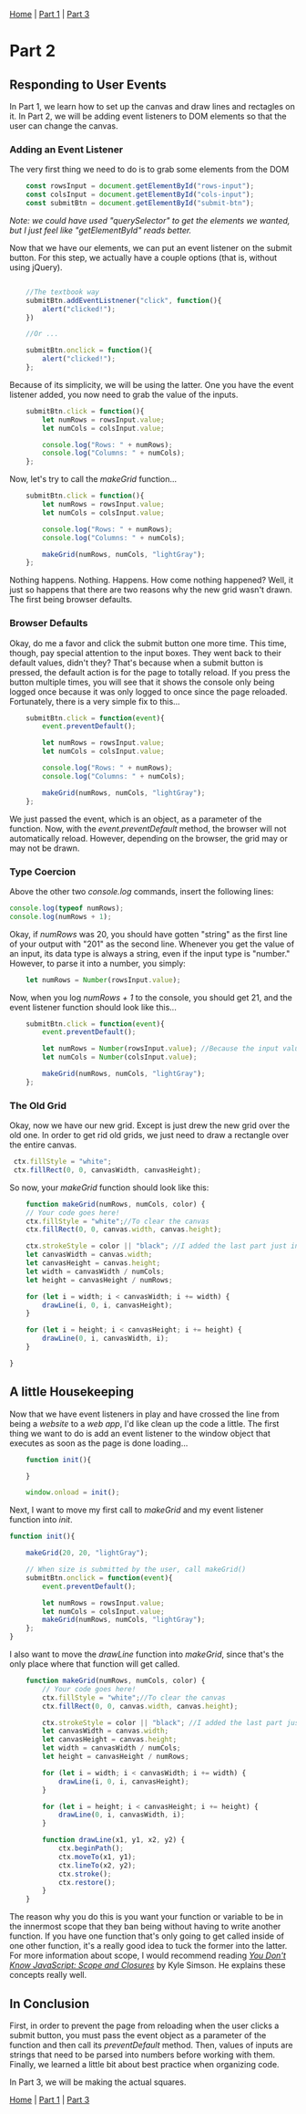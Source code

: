 [Home](../README.md) | [Part 1](../Part1/part1.md) | [Part 3](../Part3/part3.md)

# Part 2

## Responding to User Events

In Part 1, we learn how to set up the canvas and draw lines and rectagles on it. In Part 2, we will be adding event listeners to DOM elements so that the user can change the canvas.

### Adding an Event Listener

The very first thing we need to do is to grab some elements from the DOM

```javascript
    const rowsInput = document.getElementById("rows-input");
    const colsInput = document.getElementById("cols-input");
    const submitBtn = document.getElementById("submit-btn");
```
*Note: we could have used "querySelector" to get the elements we wanted, but I just feel like "getElementById" reads better.*

Now that we have our elements, we can put an event listener on the submit button. For this step, we actually have a couple options (that is, without using jQuery).

```javascript

    //The textbook way
    submitBtn.addEventListnener("click", function(){
        alert("clicked!");
    })

    //Or ...

    submitBtn.onclick = function(){
        alert("clicked!");
    };
```

Because of its simplicity, we will be using the latter. One you have the event listener added, you now need to grab the value of the inputs.

```javascript
    submitBtn.click = function(){
        let numRows = rowsInput.value;
        let numCols = colsInput.value;

        console.log("Rows: " + numRows);
        console.log("Columns: " + numCols);
    };
```

Now, let's try to call the _makeGrid_ function...

```javascript
    submitBtn.click = function(){
        let numRows = rowsInput.value;
        let numCols = colsInput.value;

        console.log("Rows: " + numRows);
        console.log("Columns: " + numCols);

        makeGrid(numRows, numCols, "lightGray");
    };
```

Nothing happens. Nothing. Happens. How come nothing happened? Well, it just so happens that there are two reasons why the new grid wasn't drawn. The first being browser defaults.

### Browser Defaults

Okay, do me a favor and click the submit button one more time. This time, though, pay special attention to the input boxes. They went back to their default values, didn't they? That's because when a submit button is pressed, the default action is for the page to totally reload. If you press the button multiple times, you will see that it shows the console only being logged once because it was only logged to once since the page reloaded. Fortunately, there is a very simple fix to this...

```javascript
    submitBtn.click = function(event){
        event.preventDefault();

        let numRows = rowsInput.value;
        let numCols = colsInput.value;

        console.log("Rows: " + numRows);
        console.log("Columns: " + numCols);

        makeGrid(numRows, numCols, "lightGray");
    };
```
We just passed the event, which is an object, as a parameter of the function. Now, with the _event.preventDefault_ method, the browser will not automatically reload. However, depending on the browser, the grid may or may not be drawn.

### Type Coercion

 Above the other two _console.log_ commands, insert the following lines:

```javascript
console.log(typeof numRows);
console.log(numRows + 1);
```

Okay, if _numRows_ was 20, you should have gotten "string" as the first line of your output with "201" as the second line. Whenever you get the value of an input, its data type is always a string, even if the input type is "number." However, to parse it into a number, you simply:

```javascript
    let numRows = Number(rowsInput.value);
```

Now, when you log _numRows + 1_ to the console, you should get 21, and the event listener function should look like this...

```javascript
    submitBtn.click = function(event){
        event.preventDefault();

        let numRows = Number(rowsInput.value); //Because the input value is a string
        let numCols = Number(colsInput.value);

        makeGrid(numRows, numCols, "lightGray");
    };
```

### The Old Grid

Okay, now we have our new grid. Except is just drew the new grid over the old one. In order to get rid old grids, we just need to draw a rectangle over the entire canvas. 

```javascript
 ctx.fillStyle = "white"; 
 ctx.fillRect(0, 0, canvasWidth, canvasHeight);
```

So now, your _makeGrid_ function should look like this:

```javascript
    function makeGrid(numRows, numCols, color) {
    // Your code goes here!
    ctx.fillStyle = "white";//To clear the canvas
    ctx.fillRect(0, 0, canvas.width, canvas.height);

    ctx.strokeStyle = color || "black"; //I added the last part just in case color is undefined
    let canvasWidth = canvas.width;
    let canvasHeight = canvas.height;
    let width = canvasWidth / numCols;
    let height = canvasHeight / numRows;

    for (let i = width; i < canvasWidth; i += width) {
        drawLine(i, 0, i, canvasHeight);
    }

    for (let i = height; i < canvasHeight; i += height) {
        drawLine(0, i, canvasWidth, i);
    }

}
```
## A little Housekeeping

Now that we have event listeners in play and have crossed the line from being a _website_ to a _web app_, I'd like clean up the code a little. The first thing we want to do is add an event listener to the window object that executes as soon as the page is done loading...

```javascript
    function init(){

    }

    window.onload = init();
```

Next, I want to move my first call to _makeGrid_ and my event listener function into _init_.

```javascript
function init(){

    makeGrid(20, 20, "lightGray");

    // When size is submitted by the user, call makeGrid()
    submitBtn.onclick = function(event){
        event.preventDefault();

        let numRows = rowsInput.value;
        let numCols = colsInput.value;
        makeGrid(numRows, numCols, "lightGray");
    };
}
```

I also want to move the _drawLine_ function into _makeGrid_, since that's the only place where that function will get called.

```javascript
    function makeGrid(numRows, numCols, color) {
        // Your code goes here!
        ctx.fillStyle = "white";//To clear the canvas
        ctx.fillRect(0, 0, canvas.width, canvas.height);

        ctx.strokeStyle = color || "black"; //I added the last part just in case color is undefined
        let canvasWidth = canvas.width;
        let canvasHeight = canvas.height;
        let width = canvasWidth / numCols;
        let height = canvasHeight / numRows;

        for (let i = width; i < canvasWidth; i += width) {
            drawLine(i, 0, i, canvasHeight);
        }

        for (let i = height; i < canvasHeight; i += height) {
            drawLine(0, i, canvasWidth, i);
        }

        function drawLine(x1, y1, x2, y2) {
            ctx.beginPath();
            ctx.moveTo(x1, y1);
            ctx.lineTo(x2, y2);
            ctx.stroke();
            ctx.restore();
        }
    }
```

The reason why you do this is you want your function or variable to be in the innermost scope that they ban being without having to write another function. If you have one function that's only going to get called inside of one other function, it's a really good idea to tuck the former into the latter. For more information about scope, I would recommend reading [_You Don't Know JavaScript: Scope and Closures_](https://github.com/getify/You-Dont-Know-JS/tree/master/scope%20%26%20closures) by Kyle Simson. He explains these concepts really well.

## In Conclusion

First, in order to prevent the page from reloading when the user clicks a submit button, you must pass the event object as a parameter of the function and then call its _preventDefault_ method. Then, values of inputs are strings that need to be parsed into numbers before working with them. Finally, we learned a little bit about best practice when organizing code.

In Part 3, we will be making the actual squares.

[Home](../README.md) | [Part 1](../Part1/part1.md) | [Part 3](../Part3/part3.md)
